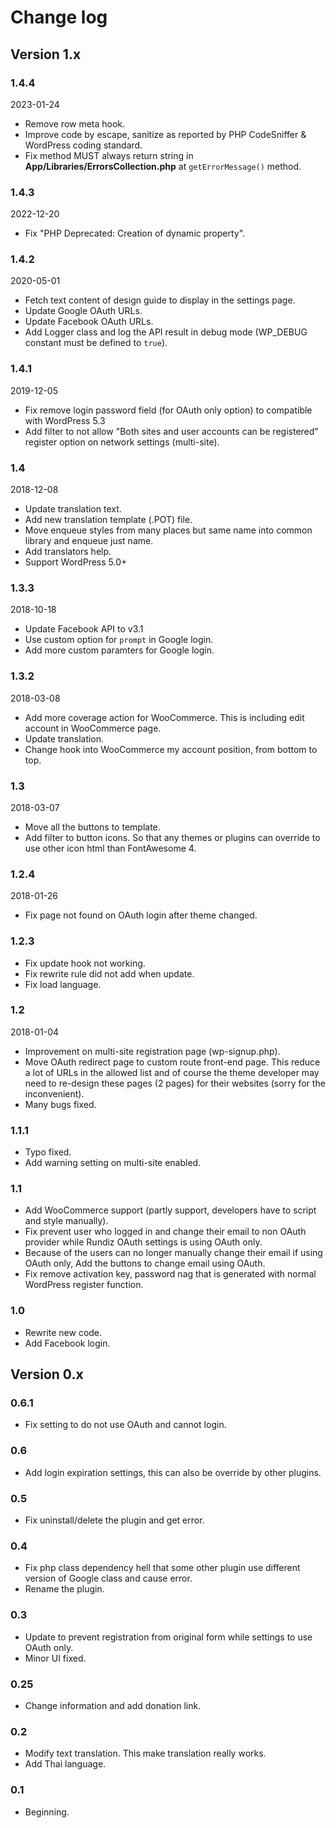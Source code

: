 # Change log

## Version 1.x

### 1.4.4
2023-01-24

* Remove row meta hook.
* Improve code by escape, sanitize as reported by PHP CodeSniffer & WordPress coding standard.
* Fix method MUST always return string in **App/Libraries/ErrorsCollection.php** at `getErrorMessage()` method.

### 1.4.3
2022-12-20

* Fix "PHP Deprecated:  Creation of dynamic property".

### 1.4.2
2020-05-01

* Fetch text content of design guide to display in the settings page.
* Update Google OAuth URLs.
* Update Facebook OAuth URLs.
* Add Logger class and log the API result in debug mode (WP_DEBUG constant must be defined to `true`).

### 1.4.1
2019-12-05

* Fix remove login password field (for OAuth only option) to compatible with WordPress 5.3
* Add filter to not allow "Both sites and user accounts can be registered" register option on network settings (multi-site).

### 1.4
2018-12-08

* Update translation text.
* Add new translation template (.POT) file.
* Move enqueue styles from many places but same name into common library and enqueue just name.
* Add translators help.
* Support WordPress 5.0+

### 1.3.3
2018-10-18

* Update Facebook API to v3.1
* Use custom option for `prompt` in Google login.
* Add more custom paramters for Google login.

### 1.3.2
2018-03-08

* Add more coverage action for WooCommerce. This is including edit account in WooCommerce page.
* Update translation.
* Change hook into WooCommerce my account position, from bottom to top.

### 1.3
2018-03-07

* Move all the buttons to template.
* Add filter to button icons. So that any themes or plugins can override to use other icon html than FontAwesome 4.

### 1.2.4
2018-01-26

* Fix page not found on OAuth login after theme changed.

### 1.2.3
* Fix update hook not working.
* Fix rewrite rule did not add when update.
* Fix load language.

### 1.2
2018-01-04

* Improvement on multi-site registration page (wp-signup.php).
* Move OAuth redirect page to custom route front-end page. This reduce a lot of URLs in the allowed list and of course the theme developer may need to re-design these pages (2 pages) for their websites (sorry for the inconvenient).
* Many bugs fixed.

### 1.1.1
* Typo fixed.
* Add warning setting on multi-site enabled.

### 1.1
* Add WooCommerce support (partly support, developers have to script and style manually).
* Fix prevent user who logged in and change their email to non OAuth provider while Rundiz OAuth settings is using OAuth only.
* Because of the users can no longer manually change their email if using OAuth only, Add the buttons to change email using OAuth.
* Fix remove activation key, password nag that is generated with normal WordPress register function.

### 1.0
* Rewrite new code.
* Add Facebook login.

## Version 0.x

### 0.6.1
* Fix setting to do not use OAuth and cannot login.

### 0.6
* Add login expiration settings, this can also be override by other plugins.

### 0.5
* Fix uninstall/delete the plugin and get error.

### 0.4
* Fix php class dependency hell that some other plugin use different version of Google class and cause error.
* Rename the plugin.

### 0.3
* Update to prevent registration from original form while settings to use OAuth only.
* Minor UI fixed.

### 0.25
* Change information and add donation link.

### 0.2
* Modify text translation. This make translation really works.
* Add Thai language.

### 0.1
* Beginning.